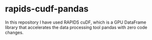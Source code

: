 # rapids-cudf-pandas
 In this repository I have used RAPIDS cuDF, which is a GPU DataFrame library that accelerates the data processing tool pandas with zero code changes.
